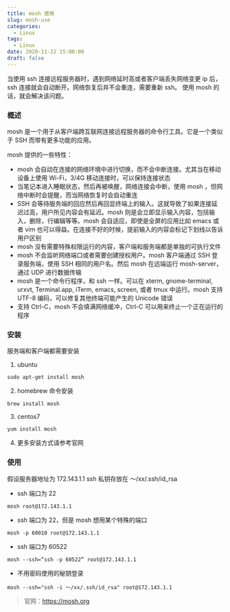 ```yaml
---
title: mosh 使用
slug: mosh-use
categories:
  - Linux
tags:
  - Linux
date: 2020-11-22 15:00:00
draft: false
---
```


当使用 ssh 连接远程服务器时，遇到网络延时高或者客户端丢失网络变更 ip 后，ssh 连接就会自动断开。网络恢复后并不会重连，需要重新 ssh。
使用 mosh 的话，就会解决该问题。

<!--more-->

### 概述

mosh 是一个用于从客户端跨互联网连接远程服务器的命令行工具。它是一个类似于 SSH 而带有更多功能的应用。

mosh 提供的一些特性：

- mosh 会自动在连接的网络环境中进行切换，而不会中断连接。尤其当在移动设备上使用 Wi-Fi，3/4G 移动连接时，可以保持连接状态
- 当笔记本进入睡眠状态，然后再被唤醒，网络连接会中断，使用 mosh ，但网络中断时会提醒，而当网络恢复时会自动重连
- SSH 会等待服务端的回应然后再回显终端上的输入。这就导致了如果连接延迟过高，用户所见内容会有延迟。mosh 则是会立即显示输入内容，包括输入，删除，行编辑等等。mosh 会自适应，即使是全屏的应用比如 emacs 或者 vim 也可以得益。在连接不好的时候，提前输入的内容会标记下划线以告诉用户区别
- mosh 没有需要特殊权限运行的内容，客户端和服务端都是单独的可执行文件
- mosh 不会监听网络端口或者需要创建授权用户。mosh 客户端通过 SSH 登录服务端，使用 SSH 相同的用户名。然后 mosh 在远端运行 mosh-server，通过 UDP 进行数据传输
- mosh 是一个命令行程序，和 ssh 一样。可以在 xterm, gnome-terminal, urxvt, Terminal.app, iTerm, emacs, screen, 或者 tmux 中运行。mosh 支持 UTF-8 编码，可以修复其他终端可能产生的 Unicode 错误
- 支持 Ctrl-C，mosh 不会填满网络缓冲，Ctrl-C 可以用来终止一个正在运行的程序

### 安装

服务端和客户端都需要安装

1. ubuntu

```linux
sudo apt-get install mosh
```

2. homebrew 命令安装

```linux
brew install mosh
```

3. centos7

```linux
yum install mosh
```

4. 更多安装方式请参考官网

### 使用

假设服务器地址为 172.143.1.1
ssh 私钥存放在 ～/xx/.ssh/id_rsa

- ssh 端口为 22

```linux
mosh root@172.143.1.1
```

- ssh 端口为 22，但是 mosh 想用某个特殊的端口

```linux
mosh -p 60010 root@172.143.1.1
```

- ssh 端口为 60522

```linux
mosh --ssh=“ssh -p 60522” root@172.143.1.1
```

- 不用密码使用的秘钥登录

```linux
mosh --ssh="ssh -i ～/xx/.ssh/id_rsa" root@172.143.1.1
```

> 官网：https://mosh.org
